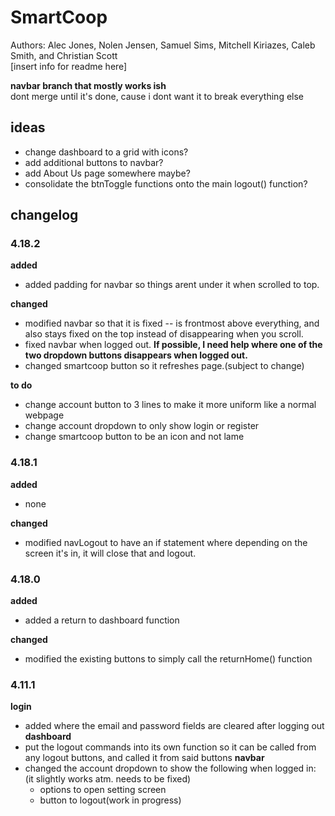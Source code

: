 # SmartCoop
Authors: Alec Jones, Nolen Jensen, Samuel Sims, Mitchell Kiriazes, Caleb Smith, and Christian Scott  
[insert info for readme here]


**navbar branch that mostly works ish**  
dont merge until it's done, cause i dont want it to break everything else

## **ideas**
- change dashboard to a grid with icons?
- add additional buttons to navbar?
- add About Us page somewhere maybe?
- consolidate the btnToggle functions onto the main logout() function?

## **changelog**

### 4.18.2
**added**
- added padding for navbar so things arent under it when scrolled to top.

**changed**
- modified navbar so that it is fixed -- is frontmost above everything, and also stays fixed on the top instead of disappearing when you scroll.
- fixed navbar when logged out. **If possible, I need help where one of the two dropdown buttons disappears when logged out.**
- changed smartcoop button so it refreshes page.(subject to change)

**to do**
- change account button to 3 lines to make it more uniform like a normal webpage
- change account dropdown to only show login or register
- change smartcoop button to be an icon and not lame  
  
  
### 4.18.1
**added**
- none

**changed**
- modified navLogout to have an if statement where depending on the screen it's in, it will close that and logout.


### 4.18.0
**added**
- added a return to dashboard function

**changed**
- modified the existing buttons to simply call the returnHome() function


### 4.11.1
**login**  
- added where the email and password fields are cleared after logging out
**dashboard**  
- put the logout commands into its own function so it can be called from any logout buttons, and called it from said buttons
**navbar**  
- changed the account dropdown to show the following when logged in:  (it slightly works atm. needs to be fixed)
    - options to open setting screen
    - button to logout(work in progress)
    
